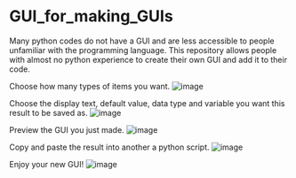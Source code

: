 # GUI_for_making_GUIs
Many python codes do not have a GUI and are less accessible to people unfamiliar with the programming language. This repository allows people with almost no python experience to create their own GUI and add it to their code.

Choose how many types of items you want.
![image](https://user-images.githubusercontent.com/101311642/233552628-c2f961d8-0c12-4186-989d-f8a2fb0959d9.png)

Choose the display text, default value, data type and variable you want this result to be saved as.
![image](https://user-images.githubusercontent.com/101311642/233552760-bc311142-9275-4a34-9bd5-448f2bb2a924.png)

Preview the GUI you just made.
![image](https://user-images.githubusercontent.com/101311642/233552780-e84c55ab-03a1-4f9b-bc09-1fe8a2c6152e.png)

Copy and paste the result into another a python script.
![image](https://user-images.githubusercontent.com/101311642/233552828-2e2fc320-5624-4760-bd2a-db283f264426.png)

Enjoy your new GUI!
![image](https://user-images.githubusercontent.com/101311642/233552858-896d1920-508b-4a23-958c-7a67ea864329.png)
